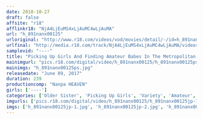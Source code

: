 ```yaml
---
date: 2018-10-27
draft: false
affsite: "r18"
afflinkr18: "NjA4LjEuMS4xLjAuMC4wLjAuMA"
url: "h_891nanx00125"
urloriginal: "http://www.r18.com/videos/vod/movies/detail/-/id=h_891nanx00125"
urlfinal: "http://media.r18.com/track/NjA4LjEuMS4xLjAuMC4wLjAuMA/videos/vod/movies/detail/-/id=h_891nanx00125"
samplevid: "----"
title: "Picking Up Girls And Finding Amateur Babes In The Metropolitan Area! 2 The Downtown Edition (Asakusa/Kameari/Shibamata/Ueno/Kitasenju/Koiwa/Kasai)"
mainimgurl: "pics.r18.com/digital/video/h_891nanx00125/h_891nanx00125ps.jpg"
mainimgs: "h_891nanx00125ps.jpg"
releasedate: "June 09, 2017"
duration: 239
productioncomp: "Nanpa HEAVEN"
girls: ['----']
categories: ['Older Sister', 'Picking Up Girls', 'Variety', 'Amateur', 'Squirting', 'Over 4 Hours']
imgurls: ['pics.r18.com/digital/video/h_891nanx00125/h_891nanx00125jp-1.jpg', 'pics.r18.com/digital/video/h_891nanx00125/h_891nanx00125jp-2.jpg', 'pics.r18.com/digital/video/h_891nanx00125/h_891nanx00125jp-3.jpg', 'pics.r18.com/digital/video/h_891nanx00125/h_891nanx00125jp-4.jpg', 'pics.r18.com/digital/video/h_891nanx00125/h_891nanx00125jp-5.jpg', 'pics.r18.com/digital/video/h_891nanx00125/h_891nanx00125jp-6.jpg', 'pics.r18.com/digital/video/h_891nanx00125/h_891nanx00125jp-7.jpg', 'pics.r18.com/digital/video/h_891nanx00125/h_891nanx00125jp-8.jpg', 'pics.r18.com/digital/video/h_891nanx00125/h_891nanx00125jp-9.jpg', 'pics.r18.com/digital/video/h_891nanx00125/h_891nanx00125jp-10.jpg', 'pics.r18.com/digital/video/h_891nanx00125/h_891nanx00125jp-11.jpg', 'pics.r18.com/digital/video/h_891nanx00125/h_891nanx00125jp-12.jpg', 'pics.r18.com/digital/video/h_891nanx00125/h_891nanx00125jp-13.jpg', 'pics.r18.com/digital/video/h_891nanx00125/h_891nanx00125jp-14.jpg', 'pics.r18.com/digital/video/h_891nanx00125/h_891nanx00125jp-15.jpg', 'pics.r18.com/digital/video/h_891nanx00125/h_891nanx00125jp-16.jpg', 'pics.r18.com/digital/video/h_891nanx00125/h_891nanx00125jp-17.jpg', 'pics.r18.com/digital/video/h_891nanx00125/h_891nanx00125jp-18.jpg', 'pics.r18.com/digital/video/h_891nanx00125/h_891nanx00125jp-19.jpg', 'pics.r18.com/digital/video/h_891nanx00125/h_891nanx00125jp-20.jpg']
imgs: ['h_891nanx00125jp-1.jpg', 'h_891nanx00125jp-2.jpg', 'h_891nanx00125jp-3.jpg', 'h_891nanx00125jp-4.jpg', 'h_891nanx00125jp-5.jpg', 'h_891nanx00125jp-6.jpg', 'h_891nanx00125jp-7.jpg', 'h_891nanx00125jp-8.jpg', 'h_891nanx00125jp-9.jpg', 'h_891nanx00125jp-10.jpg', 'h_891nanx00125jp-11.jpg', 'h_891nanx00125jp-12.jpg', 'h_891nanx00125jp-13.jpg', 'h_891nanx00125jp-14.jpg', 'h_891nanx00125jp-15.jpg', 'h_891nanx00125jp-16.jpg', 'h_891nanx00125jp-17.jpg', 'h_891nanx00125jp-18.jpg', 'h_891nanx00125jp-19.jpg', 'h_891nanx00125jp-20.jpg']
---
```

